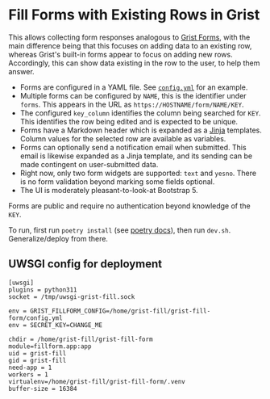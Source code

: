 # Fill Forms with Existing Rows in Grist

This allows collecting form responses analogous to
[Grist Forms](https://www.getgrist.com/forms/), with the main difference
being that this focuses on adding data to an existing row, whereas Grist's
built-in forms appear to focus on adding new rows. Accordingly, this can
show data existing in the row to the user, to help them answer.

- Forms are configured in a YAML file. See [`config.yml`](config.yml)
  for an example. 
- Multiple forms can be configured by `NAME`, 
  this is the identifier under `forms`.
  This appears in the URL as `https://HOSTNAME/form/NAME/KEY`.
- The configured `key_column` identifies the column being searched
  for `KEY`. This identifies the row being edited and is expected
  to be unique.
- Forms have a Markdown header which is expanded as a 
  [Jinja](https://jinja.palletsprojects.com/) templates.
  Column values for the selected row are available as variables.
- Forms can optionally send a notification email when submitted.
  This email is likewise expanded as a Jinja template, and
  its sending can be made contingent on user-submitted data.
- Right now, only two form widgets are supported: `text` and `yesno`.
  There is no form validation beyond marking some fields optional.
- The UI is moderately pleasant-to-look-at Bootstrap 5.

Forms are public and require no authentication beyond knowledge of the `KEY`.

To run, first run `poetry install` (see [poetry
docs](https://python-poetry.org/docs/)), then run `dev.sh`. Generalize/deploy
from there.

## UWSGI config for deployment

```
[uwsgi]
plugins = python311
socket = /tmp/uwsgi-grist-fill.sock

env = GRIST_FILLFORM_CONFIG=/home/grist-fill/grist-fill-form/config.yml
env = SECRET_KEY=CHANGE_ME

chdir = /home/grist-fill/grist-fill-form
module=fillform.app:app
uid = grist-fill
gid = grist-fill
need-app = 1
workers = 1
virtualenv=/home/grist-fill/grist-fill-form/.venv
buffer-size = 16384
```

